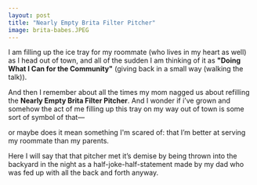 ```yaml
---
layout: post
title: "Nearly Empty Brita Filter Pitcher"
image: brita-babes.JPEG
---
```


I am filling up the ice tray for my roommate (who lives in my heart as well) as I head out of town, and all of the sudden I am thinking of it as **"Doing What I Can for the Community"** (giving back in a small way (walking the talk)).

And then I remember about all the times my mom nagged us about refilling the **Nearly Empty Brita Filter Pitcher**. And I wonder if i’ve grown and somehow the act of me filling up this tray on my way out of town is some sort of symbol of that— 

or maybe does it mean something I'm scared of: that I’m better at serving my roommate than my parents. 

Here I will say that that pitcher met it’s demise by being thrown into the backyard in the night as a half-joke-half-statement made by my dad who was fed up with all the back and forth anyway.
